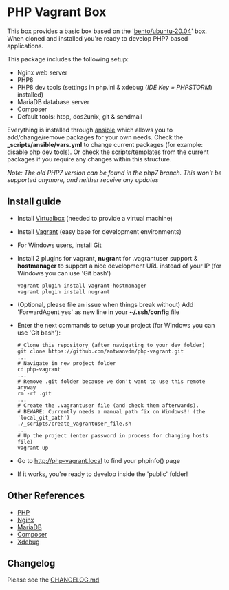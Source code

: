 # PHP Vagrant Box
This box provides a basic box based on the 
'[bento/ubuntu-20.04](https://app.vagrantup.com/bento/boxes/ubuntu-20.04)' box.
When cloned and installed you're ready to develop PHP7 based applications.

This package includes the following setup:

* Nginx web server
* PHP8
* PHP8 dev tools (settings in php.ini & xdebug (*IDE Key = PHPSTORM*) installed)
* MariaDB database server
* Composer
* Default tools: htop, dos2unix, git & sendmail

Everything is installed through [ansible](https://www.ansible.com/) which allows you to 
add/change/remove packages for your own needs. Check the **_scripts/ansible/vars.yml** to 
change current packages (for example: disable php dev tools). Or check the 
scripts/templates from the current packages if you require any changes within this structure.

*Note: The old PHP7 version can be found in the php7 branch. This won't be supported anymore,
and neither receive any updates*

## Install guide
* Install [Virtualbox](https://www.virtualbox.org/wiki/Downloads) (needed to provide a 
virtual machine)
* Install [Vagrant](https://www.vagrantup.com/) (easy base for development environments)
* For Windows users, install [Git](https://git-scm.com/download/win)
* Install 2 plugins for vagrant, **nugrant** for .vagrantuser support & **hostmanager** to 
support a nice development URL instead of your IP (for Windows you can use 'Git bash')

    ```
    vagrant plugin install vagrant-hostmanager
    vagrant plugin install nugrant
    ```

* (Optional, please file an issue when things break without) Add 'ForwardAgent yes' as new 
line in your **~/.ssh/config** file
* Enter the next commands to setup your project (for Windows you can use 'Git bash'):

    ```
    # Clone this repository (after navigating to your dev folder)
    git clone https://github.com/antwanvdm/php-vagrant.git
    ...
    # Navigate in new project folder
    cd php-vagrant
    ...
    # Remove .git folder because we don't want to use this remote anyway
    rm -rf .git
    ...
    # Create the .vagrantuser file (and check them afterwards).
    # BEWARE: Currently needs a manual path fix on Windows!! (the 'local_git_path')
    ./_scripts/create_vagrantuser_file.sh
    ...
    # Up the project (enter password in process for changing hosts file)
    vagrant up
    ```

* Go to http://php-vagrant.local to find your phpinfo() page
* If it works, you're ready to develop inside the 'public' folder!

## Other References
* [PHP](https://www.php.net/)
* [Nginx](https://www.nginx.com/resources/wiki/)
* [MariaDB](https://mariadb.org/)
* [Composer](https://getcomposer.org/)
* [Xdebug](https://xdebug.org/)

## Changelog
Please see the [CHANGELOG.md](./CHANGELOG.md)
